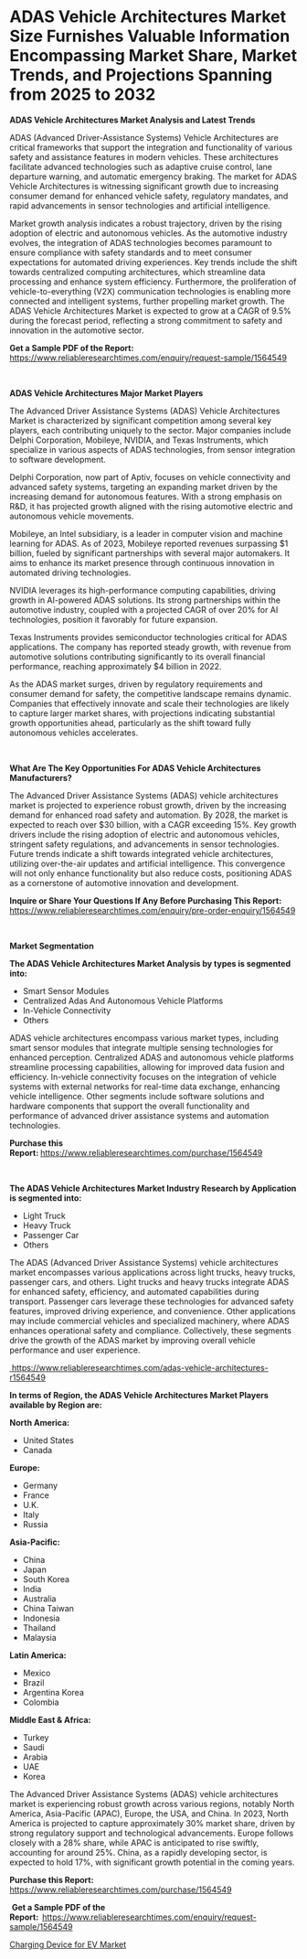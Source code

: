 <p><h1>ADAS Vehicle Architectures Market Size Furnishes Valuable Information Encompassing Market Share, Market Trends, and Projections Spanning from 2025 to 2032</h1></p><p><strong>ADAS Vehicle Architectures Market Analysis and Latest Trends</strong></p>
<p><p>ADAS (Advanced Driver-Assistance Systems) Vehicle Architectures are critical frameworks that support the integration and functionality of various safety and assistance features in modern vehicles. These architectures facilitate advanced technologies such as adaptive cruise control, lane departure warning, and automatic emergency braking. The market for ADAS Vehicle Architectures is witnessing significant growth due to increasing consumer demand for enhanced vehicle safety, regulatory mandates, and rapid advancements in sensor technologies and artificial intelligence.</p><p>Market growth analysis indicates a robust trajectory, driven by the rising adoption of electric and autonomous vehicles. As the automotive industry evolves, the integration of ADAS technologies becomes paramount to ensure compliance with safety standards and to meet consumer expectations for automated driving experiences. Key trends include the shift towards centralized computing architectures, which streamline data processing and enhance system efficiency. Furthermore, the proliferation of vehicle-to-everything (V2X) communication technologies is enabling more connected and intelligent systems, further propelling market growth. The ADAS Vehicle Architectures Market is expected to grow at a CAGR of 9.5% during the forecast period, reflecting a strong commitment to safety and innovation in the automotive sector.</p></p>
<p><strong>Get a Sample PDF of the Report:&nbsp;</strong> <a href="https://www.reliableresearchtimes.com/enquiry/request-sample/1564549?utm_campaign=3532&utm_medium=2&utm_source=Github&utm_content=ia&utm_term=30032025&utm_id=adas-vehicle-architectures">https://www.reliableresearchtimes.com/enquiry/request-sample/1564549</a></p>
<p>&nbsp;</p>
<p><strong>ADAS Vehicle Architectures Major Market Players</strong></p>
<p><p>The Advanced Driver Assistance Systems (ADAS) Vehicle Architectures Market is characterized by significant competition among several key players, each contributing uniquely to the sector. Major companies include Delphi Corporation, Mobileye, NVIDIA, and Texas Instruments, which specialize in various aspects of ADAS technologies, from sensor integration to software development.</p><p>Delphi Corporation, now part of Aptiv, focuses on vehicle connectivity and advanced safety systems, targeting an expanding market driven by the increasing demand for autonomous features. With a strong emphasis on R&D, it has projected growth aligned with the rising automotive electric and autonomous vehicle movements.</p><p>Mobileye, an Intel subsidiary, is a leader in computer vision and machine learning for ADAS. As of 2023, Mobileye reported revenues surpassing $1 billion, fueled by significant partnerships with several major automakers. It aims to enhance its market presence through continuous innovation in automated driving technologies.</p><p>NVIDIA leverages its high-performance computing capabilities, driving growth in AI-powered ADAS solutions. Its strong partnerships within the automotive industry, coupled with a projected CAGR of over 20% for AI technologies, position it favorably for future expansion.</p><p>Texas Instruments provides semiconductor technologies critical for ADAS applications. The company has reported steady growth, with revenue from automotive solutions contributing significantly to its overall financial performance, reaching approximately $4 billion in 2022.</p><p>As the ADAS market surges, driven by regulatory requirements and consumer demand for safety, the competitive landscape remains dynamic. Companies that effectively innovate and scale their technologies are likely to capture larger market shares, with projections indicating substantial growth opportunities ahead, particularly as the shift toward fully autonomous vehicles accelerates.</p></p>
<p>&nbsp;</p>
<p><strong>What Are The Key Opportunities For ADAS Vehicle Architectures Manufacturers?</strong></p>
<p><p>The Advanced Driver Assistance Systems (ADAS) vehicle architectures market is projected to experience robust growth, driven by the increasing demand for enhanced road safety and automation. By 2028, the market is expected to reach over $30 billion, with a CAGR exceeding 15%. Key growth drivers include the rising adoption of electric and autonomous vehicles, stringent safety regulations, and advancements in sensor technologies. Future trends indicate a shift towards integrated vehicle architectures, utilizing over-the-air updates and artificial intelligence. This convergence will not only enhance functionality but also reduce costs, positioning ADAS as a cornerstone of automotive innovation and development.</p></p>
<p><strong>Inquire or Share Your Questions If Any Before Purchasing This Report:</strong> <a href="https://www.reliableresearchtimes.com/enquiry/pre-order-enquiry/1564549?utm_campaign=3532&utm_medium=2&utm_source=Github&utm_content=ia&utm_term=30032025&utm_id=adas-vehicle-architectures">https://www.reliableresearchtimes.com/enquiry/pre-order-enquiry/1564549</a></p>
<p>&nbsp;</p>
<p><strong>Market Segmentation</strong></p>
<p><strong>The ADAS Vehicle Architectures Market Analysis by types is segmented into:</strong></p>
<p><ul><li>Smart Sensor Modules</li><li>Centralized Adas And Autonomous Vehicle Platforms</li><li>In-Vehicle Connectivity</li><li>Others</li></ul></p>
<p><p>ADAS vehicle architectures encompass various market types, including smart sensor modules that integrate multiple sensing technologies for enhanced perception. Centralized ADAS and autonomous vehicle platforms streamline processing capabilities, allowing for improved data fusion and efficiency. In-vehicle connectivity focuses on the integration of vehicle systems with external networks for real-time data exchange, enhancing vehicle intelligence. Other segments include software solutions and hardware components that support the overall functionality and performance of advanced driver assistance systems and automation technologies.</p></p>
<p><strong>Purchase this Report:&nbsp;</strong><a href="https://www.reliableresearchtimes.com/purchase/1564549?utm_campaign=3532&utm_medium=2&utm_source=Github&utm_content=ia&utm_term=30032025&utm_id=adas-vehicle-architectures">https://www.reliableresearchtimes.com/purchase/1564549</a></p>
<p>&nbsp;</p>
<p><strong>The ADAS Vehicle Architectures Market Industry Research by Application is segmented into:</strong></p>
<p><ul><li>Light Truck</li><li>Heavy Truck</li><li>Passenger Car</li><li>Others</li></ul></p>
<p><p>The ADAS (Advanced Driver Assistance Systems) vehicle architectures market encompasses various applications across light trucks, heavy trucks, passenger cars, and others. Light trucks and heavy trucks integrate ADAS for enhanced safety, efficiency, and automated capabilities during transport. Passenger cars leverage these technologies for advanced safety features, improved driving experience, and convenience. Other applications may include commercial vehicles and specialized machinery, where ADAS enhances operational safety and compliance. Collectively, these segments drive the growth of the ADAS market by improving overall vehicle performance and user experience.</p></p>
<p><a href="https://www.reliableresearchtimes.com/adas-vehicle-architectures-r1564549?utm_campaign=3532&utm_medium=2&utm_source=Github&utm_content=ia&utm_term=30032025&utm_id=adas-vehicle-architectures">&nbsp;https://www.reliableresearchtimes.com/adas-vehicle-architectures-r1564549</a></p>
<p><strong>In terms of Region, the ADAS Vehicle Architectures Market Players available by Region are:</strong></p>
<p>
    <p> <strong> North America: </strong>
        <ul>
            <li>United States</li>
            <li>Canada</li>
        </ul>
        </p> 
    <p> <strong> Europe: </strong>
        <ul>
            <li>Germany</li>
            <li>France</li>
            <li>U.K.</li>
            <li>Italy</li>
            <li>Russia</li>
        </ul>
        </p> 
    <p> <strong> Asia-Pacific: </strong>
        <ul>
            <li>China</li>
            <li>Japan</li>
            <li>South Korea</li>
            <li>India</li>
            <li>Australia</li>
            <li>China Taiwan</li>
            <li>Indonesia</li>
            <li>Thailand</li>
            <li>Malaysia</li>
        </ul>
        </p> 
    <p> <strong> Latin America: </strong>
        <ul>
            <li>Mexico</li>
            <li>Brazil</li>
            <li>Argentina Korea</li>
            <li>Colombia</li>
        </ul>
        </p> 
    <p> <strong> Middle East & Africa: </strong>
        <ul>
            <li>Turkey</li>
            <li>Saudi</li>
            <li>Arabia</li>
            <li>UAE</li>
            <li>Korea</li>
        </ul>
    </p>
    </p>
<p><p>The Advanced Driver Assistance Systems (ADAS) vehicle architectures market is experiencing robust growth across various regions, notably North America, Asia-Pacific (APAC), Europe, the USA, and China. In 2023, North America is projected to capture approximately 30% market share, driven by strong regulatory support and technological advancements. Europe follows closely with a 28% share, while APAC is anticipated to rise swiftly, accounting for around 25%. China, as a rapidly developing sector, is expected to hold 17%, with significant growth potential in the coming years.</p></p>
<p><strong>Purchase this Report: </strong><a href="https://www.reliableresearchtimes.com/purchase/1564549?utm_campaign=3532&utm_medium=2&utm_source=Github&utm_content=ia&utm_term=30032025&utm_id=adas-vehicle-architectures">https://www.reliableresearchtimes.com/purchase/1564549</a></p>
<p>&nbsp;<strong>Get a Sample PDF of the Report:&nbsp;&nbsp;</strong><a href="https://www.reliableresearchtimes.com/enquiry/request-sample/1564549?utm_campaign=3532&utm_medium=2&utm_source=Github&utm_content=ia&utm_term=30032025&utm_id=adas-vehicle-architectures">https://www.reliableresearchtimes.com/enquiry/request-sample/1564549</a></p>
<p><strong></strong></p>
<p><p><a href="https://github.com/belhejmawoue/Market-Research-Report-List-1/blob/main/charging-device-for-ev-market.md?utm_campaign=3532&utm_medium=2&utm_source=Github&utm_content=ia&utm_term=30032025&utm_id=adas-vehicle-architectures">Charging Device for EV Market</a></p></p>